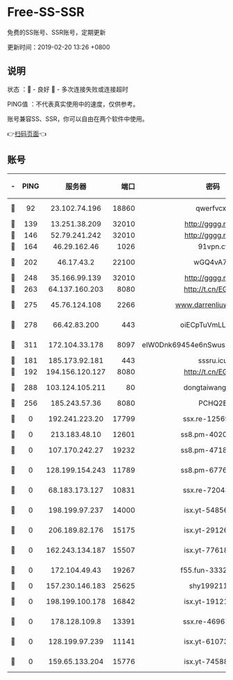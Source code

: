 # Free-SS-SSR

免费的SS账号、SSR账号，定期更新

更新时间：2019-02-20 13:26 +0800

## 说明

状态     ：🙂 - 良好 🙁 - 多次连接失败或连接超时

PING值   ：不代表真实使用中的速度，仅供参考。

账号兼容SS、SSR，你可以自由在两个软件中使用。

👉[扫码页面](https://liesauer.github.io/free-ss-ssr.github.io/)👈

## 账号

|-|PING|服务器|端口|密码|加密方式|区域|
|:----:|:----:|:-----:|-----:|:----:|:----:|:----:|
|🙂|92|23.102.74.196|18860|qwerfvcxz|aes-256-gcm|JP|
|🙂|139|13.251.38.209|32010|http://gggg.rocks|chacha20|SG|
|🙂|146|52.79.241.242|32010|http://gggg.rocks|chacha20|KR|
|🙂|164|46.29.162.46|1026|91vpn.cf|rc4-md5|RU|
|🙂|202|46.17.43.2|22100|wGQ4vA7D|aes-256-gcm|RU|
|🙂|248|35.166.99.139|32010|http://gggg.rocks|chacha20|US|
|🙂|263|64.137.160.203|8080|http://t.cn/EGJIyrl|rc4-md5|CA|
|🙂|275|45.76.124.108|2266|www.darrenliuwei.com|aes-256-cfb|AU|
|🙂|278|66.42.83.200|443|oiECpTuVmLLxk4Ts|aes-256-cfb|US|
|🙂|311|172.104.33.178|8097|eIW0Dnk69454e6nSwuspv9DmS201tQ0D|aes-256-cfb|SG|
|🙂|181|185.173.92.181|443|sssru.icu|rc4-md5|RU|
|🙂|192|194.156.120.127|8080|http://t.cn/EGJIyrl|rc4-md5|RU|
|🙂|288|103.124.105.211|80|dongtaiwang.com|aes-256-cfb|US|
|🙁|256|185.243.57.36|8080|PCHQ2E|rc4-md5|US|
|🙁|0|192.241.223.20|17799|ssx.re-12569451|aes-256-cfb|US|
|🙁|0|213.183.48.10|12601|ss8.pm-40202630|rc4-md5|RU|
|🙁|0|107.170.242.27|19232|ss8.pm-47184551|aes-256-cfb|US|
|🙁|0|128.199.154.243|11789|ss8.pm-67760833|aes-256-cfb|SG|
|🙁|0|68.183.173.127|10831|ssx.re-72043236|aes-256-cfb|US|
|🙁|0|198.199.97.237|14000|isx.yt-54856932|aes-256-cfb|US|
|🙁|0|206.189.82.176|15175|isx.yt-29126697|aes-256-cfb|SG|
|🙁|0|162.243.134.187|15507|isx.yt-77618718|aes-256-cfb|US|
|🙁|0|172.104.49.43|19267|f55.fun-33324216|aes-256-cfb|SG|
|🙁|0|157.230.146.183|25625|shy19921124|rc4-md5|US|
|🙁|0|198.199.100.178|16842|isx.yt-19121084|aes-256-cfb|US|
|🙁|0|178.128.109.8|13391|ssx.re-46967706|aes-256-cfb|SG|
|🙁|0|128.199.97.239|11141|isx.yt-61073883|aes-256-cfb|SG|
|🙁|0|159.65.133.204|15776|isx.yt-74588926|aes-256-cfb|SG|
